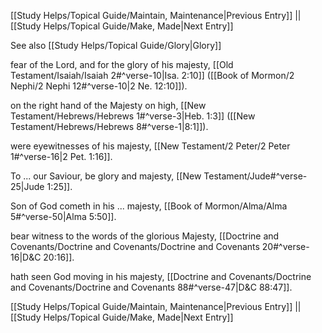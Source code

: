 [[Study Helps/Topical Guide/Maintain, Maintenance|Previous Entry]]  ||  [[Study Helps/Topical Guide/Make, Made|Next Entry]]

 See also [[Study Helps/Topical Guide/Glory|Glory]]

 fear of the Lord, and for the glory of his majesty, [[Old Testament/Isaiah/Isaiah 2#^verse-10|Isa. 2:10]] ([[Book of Mormon/2 Nephi/2 Nephi 12#^verse-10|2 Ne. 12:10]]).

 on the right hand of the Majesty on high, [[New Testament/Hebrews/Hebrews 1#^verse-3|Heb. 1:3]] ([[New Testament/Hebrews/Hebrews 8#^verse-1|8:1]]).

 were eyewitnesses of his majesty, [[New Testament/2 Peter/2 Peter 1#^verse-16|2 Pet. 1:16]].

 To ... our Saviour, be glory and majesty, [[New Testament/Jude#^verse-25|Jude 1:25]].

 Son of God cometh in his ... majesty, [[Book of Mormon/Alma/Alma 5#^verse-50|Alma 5:50]].

 bear witness to the words of the glorious Majesty, [[Doctrine and Covenants/Doctrine and Covenants/Doctrine and Covenants 20#^verse-16|D&C 20:16]].

 hath seen God moving in his majesty, [[Doctrine and Covenants/Doctrine and Covenants/Doctrine and Covenants 88#^verse-47|D&C 88:47]].

[[Study Helps/Topical Guide/Maintain, Maintenance|Previous Entry]]  ||  [[Study Helps/Topical Guide/Make, Made|Next Entry]]